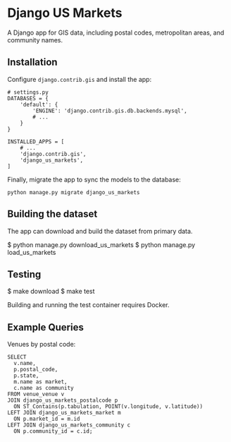 Django US Markets
=================

A Django app for GIS data, including postal codes, metropolitan areas, and community names.


Installation
---

Configure `django.contrib.gis` and install the app:

    # settings.py
    DATABASES = {
        'default': {
            'ENGINE': 'django.contrib.gis.db.backends.mysql',
            # ...
        }
    }

    INSTALLED_APPS = [
        # ...
        'django.contrib.gis',
        'django_us_markets',
    ]

Finally, migrate the app to sync the models to the database:

    python manage.py migrate django_us_markets


Building the dataset
---

The app can download and build the dataset from primary data.

  $ python manage.py download_us_markets
  $ python manage.py load_us_markets


Testing
---

  $ make download
  $ make test

Building and running the test container requires Docker.


Example Queries
---

Venues by postal code:

    SELECT
      v.name,
      p.postal_code,
      p.state,
      m.name as market,
      c.name as community
    FROM venue_venue v
    JOIN django_us_markets_postalcode p
      ON ST_Contains(p.tabulation, POINT(v.longitude, v.latitude))
    LEFT JOIN django_us_markets_market m
      ON p.market_id = m.id
    LEFT JOIN django_us_markets_community c
      ON p.community_id = c.id;
